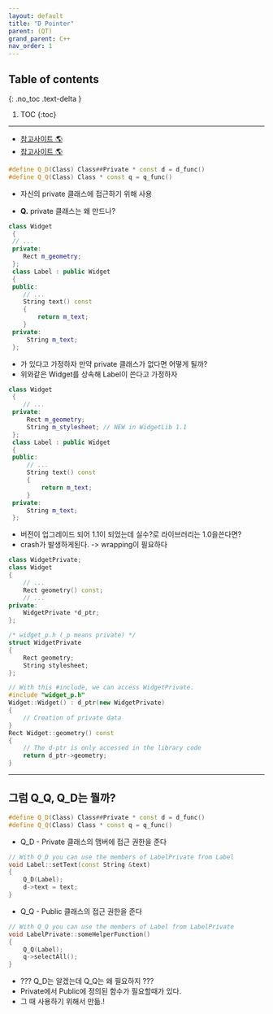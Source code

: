 ```yaml
---
layout: default
title: "D Pointer"
parent: (QT)
grand_parent: C++
nav_order: 1
---
```


## Table of contents
{: .no_toc .text-delta }

1. TOC
{:toc}

---

* [참고사이트 🌎](https://idlecomputer.tistory.com/105)
* [참고사이트 🌎](https://wiki.qt.io/D-Pointer)

```cpp
#define Q_D(Class) Class##Private * const d = d_func() 
#define Q_Q(Class) Class * const q = q_func()
```

* 자신의 private 클래스에 접근하기 위해 사용

* **Q.** private 클래스는 왜 만드나?

```cpp
class Widget 
 { 
 // ... 
 private: 
    Rect m_geometry; 
 }; 
 class Label : public Widget 
 { 
 public: 
    // ...  
    String text() const  
    { 
        return m_text; 
    } 
 private: 
     String m_text; 
 };
```

* 가 있다고 가정하자 만약 private 클래스가 없다면 어떻게 될까?
* 위와같은 Widget를 상속해 Label이 쓴다고 가정하자

```cpp
class Widget 
 { 
    // ... 
 private: 
     Rect m_geometry; 
     String m_stylesheet; // NEW in WidgetLib 1.1 
 }; 
 class Label : public Widget 
 { 
 public: 
     // ... 
     String text() const 
     { 
         return m_text; 
     } 
 private: 
     String m_text; 
 };
```

* 버전이 업그레이드 되어 1.1이 되었는데 실수?로 라이브러리는 1.0을쓴다면?
* crash가 발생하게된다. -> wrapping이 필요하다

```cpp
class WidgetPrivate; 
class Widget 
{ 
    // ... 
    Rect geometry() const; 
    // ...  
private: 
    WidgetPrivate *d_ptr; 
};
```

```cpp
/* widget_p.h (_p means private) */ 
struct WidgetPrivate 
{ 
    Rect geometry; 
    String stylesheet; 
};
```

```cpp
// With this #include, we can access WidgetPrivate. 
#include "widget_p.h" 
Widget::Widget() : d_ptr(new WidgetPrivate) 
{ 
    // Creation of private data 
} 
Rect Widget::geometry() const 
{ 
    // The d-ptr is only accessed in the library code 
    return d_ptr->geometry; 
}
```

---

## 그럼 Q_Q, Q_D는 뭘까?

```cpp
#define Q_D(Class) Class##Private * const d = d_func() 
#define Q_Q(Class) Class * const q = q_func()
```

* Q_D - Private 클래스의 맴버에 접근 권한을 준다

```cpp
// With Q_D you can use the members of LabelPrivate from Label 
void Label::setText(const String &text) 
{ 
    Q_D(Label); 
    d->text = text; 
}
```

* Q_Q - Public 클래스의 접근 권한을 준다

```cpp
// With Q_Q you can use the members of Label from LabelPrivate 
void LabelPrivate::someHelperFunction() 
{ 
    Q_Q(Label); 
    q->selectAll(); 
}
```

* ??? Q_D는 알겠는데 Q_Q는 왜 필요하지 ???
* Private에서 Public에 정의된 함수가 필요할때가 있다.
* 그 때 사용하기 위해서 만듦.!